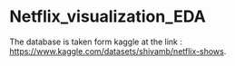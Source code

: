 # Netflix_visualization_EDA
 
The database is taken form kaggle at the link : https://www.kaggle.com/datasets/shivamb/netflix-shows.